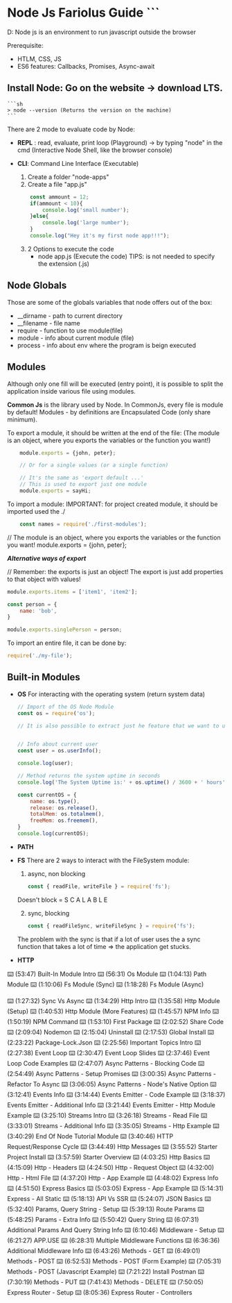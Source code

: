 # Node Js Fariolus Guide ```

 D: Node js is an environment to run javascript outside the browser

 Prerequisite:
 - HTLM, CSS, JS
 - ES6 features: Callbacks, Promises, Async-await

## Install Node: Go on the website -> download LTS.
   
    ```sh
    > node --version (Returns the version on the machine)
    ```

There are 2 mode to evaluate code by Node:
- **REPL** : read, evaluate, print loop (Playground) 
    -> by typing "node" in the cmd (Interactive Node Shell, like the browser console)

- **CLI**: Command Line Interface (Executable)
    1. Create a folder "node-apps"
    2. Create a file "app.js"
    
    ```js
        const ammount = 12;
        if(ammount < 10){
            console.log('small number');
        }else{
            console.log('large number');
        }
        console.log("Hey it's my first node app!!!");
    ```
    3. 2 Options to execute the code
        - node app.js (Execute the code)
        TIPS: is not needed to specify the extension (.js)

## Node Globals 

Those are some of the globals variables that node offers out of the box:

- __dirname - path to current directory
- __filename - file name
- require - function to use module(file)
- module - info about current module (file)
- process - info about env where the program is beign executed

## Modules

Although only one fill will be executed (entry point), it is possible to split the application inside various file using modules.

**Common Js** is the library used by Node.
In CommonJs, every file is module by default!
Modules - by definitions are Encapsulated Code (only share minimum).

To export a module, it should be written at the end of the file:
(The module is an object, where you exports the variables or the function you want!)

```js
    module.exports = {john, peter};

    // Or for a single values (or a single function)

    // It's the same as 'export default ...'
    // This is used to export just one module
    module.exports = sayHi;
```

To import a module:
IMPORTANT: for project created module, it should be imported used the ./
```js
    const names = require('./first-modules');
```

// The module is an object, where you exports the variables or the function you want!
module.exports = {john, peter};

***Alternative ways of export***

// Remember: the exports is just an object! The export is just add properties to that object with values!
```js
module.exports.items = ['item1', 'item2'];

const person = {
    name: 'bob',
}

module.exports.singlePerson = person;
```

To import an entire file, it can be done by:

```js
require('./my-file');
```

## Built-in Modules

- **OS**
    For interacting with the operating system (return system data)

    ```js
    // Import of the OS Node Module
    const os = require('os');

    // It is also possible to extract just he feature that we want to use


    // Info about current user
    const user = os.userInfo();

    console.log(user);

    // Method returns the system uptime in seconds
    console.log('The System Uptime is:' + os.uptime() / 3600 + ' hours');

    const currentOS = {
        name: os.type(),
        release: os.release(),
        totalMem: os.totalmem(),
        freeMem: os.freemem(),
    }
    console.log(currentOS);
    ```

- **PATH**

- **FS**
    There are 2 ways to interact with the FileSystem module:
    1. async, non blocking
        ```js
        const { readFile, writeFile } = require('fs');
        ```
    Doesn't block = S C A L A B L E
    
    2. sync, blocking  
        ```js
        const { readFileSync, writeFileSync } = require('fs');
        ```
    The problem with the sync is that if a lot of user uses the a sync function that 
    takes a lot of time => the application get stucks.
    
- **HTTP**


⌨️ (53:47​​) Built-In Module Intro 
⌨️ (56:31​​) Os Module 
⌨️ (1:04:13​​) Path Module
⌨️ (1:10:06​​) Fs Module (Sync)
⌨️ (1:18:28​​) Fs Module (Async)

⌨️ (1:27:32​​) Sync Vs Async
⌨️ (1:34:29​​) Http Intro
⌨️ (1:35:58​​) Http Module (Setup)
⌨️ (1:40:53​​) Http Module (More Features)
⌨️ (1:45:57​​) NPM Info
⌨️ (1:50:19​​) NPM Command
⌨️ (1:53:10​​) First Package
⌨️ (2:02:52​​) Share Code
⌨️ (2:09:04​​) Nodemon
⌨️ (2:15:04​​) Uninstall
⌨️ (2:17:53​​) Global Install
⌨️ (2:23:22​​) Package-Lock.Json
⌨️ (2:25:56​​) Important Topics Intro
⌨️ (2:27:38​​) Event Loop
⌨️ (2:30:47​​) Event Loop Slides
⌨️ (2:37:46​​) Event Loop Code Examples
⌨️ (2:47:07​​) Async Patterns - Blocking Code
⌨️ (2:54:49​​) Async Patterns - Setup Promises
⌨️ (3:00:35​​) Async Patterns - Refactor To Async
⌨️ (3:06:05​​) Async Patterns - Node's Native Option
⌨️ (3:12:41​​) Events Info
⌨️ (3:14:44​​) Events Emitter - Code Example
⌨️ (3:18:37​​) Events Emitter - Additional Info
⌨️ (3:21:44​​) Events Emitter - Http Module Example
⌨️ (3:25:10​​) Streams Intro
⌨️ (3:26:18​​) Streams - Read File
⌨️ (3:33:01​​) Streams - Additional Info
⌨️ (3:35:05​​) Streams - Http Example
⌨️ (3:40:29​​) End Of Node Tutorial Module
⌨️ (3:40:46​​) HTTP Request/Response Cycle
⌨️ (3:44:49​​) Http Messages
⌨️ (3:55:52​​) Starter Project Install
⌨️ (3:57:59​​) Starter Overview
⌨️ (4:03:25​​) Http Basics
⌨️ (4:15:09​​) Http - Headers
⌨️ (4:24:50​​) Http - Request Object
⌨️ (4:32:00​​) Http - Html File
⌨️ (4:37:20​​) Http - App Example
⌨️ (4:48:02​​) Express Info
⌨️ (4:51:50​​) Express Basics
⌨️ (5:03:05​​) Express - App Example
⌨️ (5:14:31​​) Express - All Static
⌨️ (5:18:13​​) API Vs SSR
⌨️ (5:24:07​​) JSON Basics
⌨️ (5:32:40​​) Params, Query String - Setup
⌨️ (5:39:13​​) Route Params
⌨️ (5:48:25​​) Params - Extra Info
⌨️ (5:50:42​​) Query String
⌨️ (6:07:31​​) Additional Params And Query String Info
⌨️ (6:10:46​​) Middleware - Setup
⌨️ (6:21:27​​) APP.USE
⌨️ (6:28:31​​) Multiple Middleware Functions
⌨️ (6:36:36​​) Additional Middleware Info
⌨️ (6:43:26​​) Methods - GET
⌨️ (6:49:01​​) Methods - POST
⌨️ (6:52:53​​) Methods - POST (Form Example)
⌨️ (7:05:31​​) Methods - POST (Javascript Example)
⌨️ (7:21:22​​) Install Postman
⌨️ (7:30:19​​) Methods - PUT
⌨️ (7:41:43​​) Methods - DELETE
⌨️ (7:50:05​​) Express Router - Setup
⌨️ (8:05:36​) Express Router - Controllers